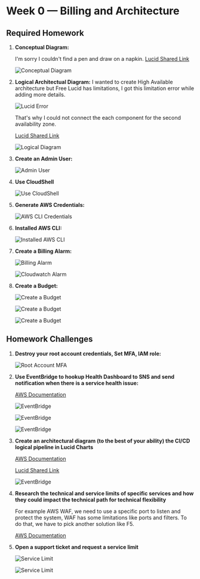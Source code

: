 # Week 0 — Billing and Architecture

## Required Homework

   1. **Conceptual Diagram:**

         I'm sorry I couldn't find a pen and draw on a napkin.
         [Lucid Shared Link](https://lucid.app/lucidchart/caf757ed-d7ec-4e83-aee7-c3b569b8f615/edit?viewport_loc=-13%2C9%2C1579%2C833%2C0_0&invitationId=inv_2659dc32-9e1e-429d-a0e0-54c406de6f68)

         ![Conceptual Diagram](assets/week-0-Murat-Conceptual_Diagram.png)

   2. **Logical Architectual Diagram:**
         I wanted to create High Available architecture but Free Lucid has limitations, I got this limitation error while adding more details. 
         
         ![Lucid Error](assets/week-0-Murat-Limitation_Lucid.png)         
         
         That's why I could not connect the each component for the second availability zone.
         
         [Lucid Shared Link](https://lucid.app/lucidchart/8296b0fe-7dd7-48f4-9077-c5b8b75e8c3c/edit?viewport_loc=-1339%2C790%2C3790%2C2001%2C0_0&invitationId=inv_09e2f46c-56a6-49b2-a07e-badf17890c8a)
         
         ![Logical Diagram](assets/week-0-Murat-Lucid_Logical_Diagram.jpeg)

   3. **Create an Admin User:**

         ![Admin User](assets/week-0-Murat-Admin_User.png)
   
   4. **Use CloudShell**

         ![Use CloudShell](assets/week-0-Murat-Cloudshell.png)
   
   5. **Generate AWS Credentials:**
   
         ![AWS CLI Credentials](assets/week-0-Murat-Generate_AWS_Credentials.png)
   
   6. **Installed AWS CLI:**
   
         ![Installed AWS CLI](assets/week-0-Murat-Installed_AWS_CLI.png)
            
   7. **Create a Billing Alarm:**
  
         ![Billing Alarm](assets/week-0-Murat-Billing_Alarm.png)

         ![Cloudwatch Alarm](assets/week-0-Murat-CloudWatch_Alarm.png)
         
   8. **Create a Budget:**

         ![Create a Budget](assets/week-0-Murat-Create_Budget0.png)
         
         ![Create a Budget](assets/week-0-Murat-Create_Budget1.png)
         
         ![Create a Budget](assets/week-0-Murat-CloudWatch_Alarm.png)

##  Homework Challenges
   1. **Destroy your root account credentials, Set MFA, IAM role:**
   
         ![Root Account MFA](assets/week-0-Murat-Root_Account_Mfa.png)

   
   2. **Use EventBridge to hookup Health Dashboard to SNS and send notification when there is a service health issue:**
      
      [AWS Documentation](https://docs.aws.amazon.com/health/latest/ug/cloudwatch-events-health.html)

         ![EventBridge](assets/week-0-Murat-Eventbridge_SNS_Alarm0.png)

         ![EventBridge](assets/week-0-Murat-Eventbridge_SNS_Alarm1.png)

         ![EventBridge](assets/week-0-Murat-Eventbridge_SNS_Alarm3.png)
   
   3. **Create an architectural diagram (to the best of your ability) the CI/CD logical pipeline in Lucid Charts**
     
      [AWS Documentation](https://aws.amazon.com/blogs/devops/complete-ci-cd-with-aws-codecommit-aws-codebuild-aws-codedeploy-and-aws-codepipeline/)

      [Lucid Shared Link](https://lucid.app/lucidchart/a4e64e1e-dc13-4ef1-aa9c-b40493e18b7e/edit?viewport_loc=676%2C-68%2C2438%2C1287%2C0_0&invitationId=inv_4db324de-7cc1-4080-83b7-b0bb2ab36c75)
      
      ![EventBridge](assets/week-0-Murat-CI_CD_Logical_Pipeline.jpeg)
      
   4. **Research the technical and service limits of specific services and how they could impact the technical path for technical flexibility**

      For example AWS WAF, we need to use a specific port to listen and protect the system, WAF has some limitations like ports and filters. To do that, we have to pick another solution like F5.
      
      [AWS Documentation](https://docs.aws.amazon.com/general/latest/gr/aws_service_limits.html)

   5. **Open a support ticket and request a service limit**
      
         ![Service Limit](assets/week-0-Murat-ServiceLimit0.png)

         ![Service Limit](assets/week-0-Murat-ServiceLimit1.png)
      
